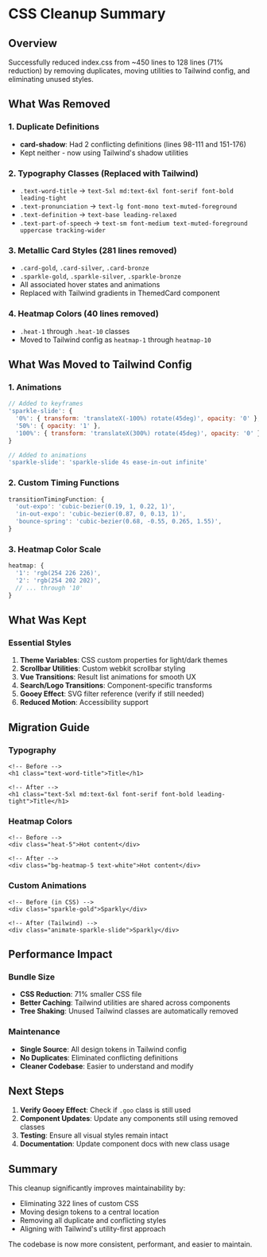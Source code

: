 # CSS Cleanup Summary

## Overview
Successfully reduced index.css from ~450 lines to 128 lines (71% reduction) by removing duplicates, moving utilities to Tailwind config, and eliminating unused styles.

## What Was Removed

### 1. Duplicate Definitions
- **card-shadow**: Had 2 conflicting definitions (lines 98-111 and 151-176)
- Kept neither - now using Tailwind's shadow utilities

### 2. Typography Classes (Replaced with Tailwind)
- `.text-word-title` → `text-5xl md:text-6xl font-serif font-bold leading-tight`
- `.text-pronunciation` → `text-lg font-mono text-muted-foreground`
- `.text-definition` → `text-base leading-relaxed`
- `.text-part-of-speech` → `text-sm font-medium text-muted-foreground uppercase tracking-wider`

### 3. Metallic Card Styles (281 lines removed)
- `.card-gold`, `.card-silver`, `.card-bronze`
- `.sparkle-gold`, `.sparkle-silver`, `.sparkle-bronze`
- All associated hover states and animations
- Replaced with Tailwind gradients in ThemedCard component

### 4. Heatmap Colors (40 lines removed)
- `.heat-1` through `.heat-10` classes
- Moved to Tailwind config as `heatmap-1` through `heatmap-10`

## What Was Moved to Tailwind Config

### 1. Animations
```js
// Added to keyframes
'sparkle-slide': {
  '0%': { transform: 'translateX(-100%) rotate(45deg)', opacity: '0' },
  '50%': { opacity: '1' },
  '100%': { transform: 'translateX(300%) rotate(45deg)', opacity: '0' },
}

// Added to animations
'sparkle-slide': 'sparkle-slide 4s ease-in-out infinite'
```

### 2. Custom Timing Functions
```js
transitionTimingFunction: {
  'out-expo': 'cubic-bezier(0.19, 1, 0.22, 1)',
  'in-out-expo': 'cubic-bezier(0.87, 0, 0.13, 1)',
  'bounce-spring': 'cubic-bezier(0.68, -0.55, 0.265, 1.55)',
}
```

### 3. Heatmap Color Scale
```js
heatmap: {
  '1': 'rgb(254 226 226)',
  '2': 'rgb(254 202 202)',
  // ... through '10'
}
```

## What Was Kept

### Essential Styles
1. **Theme Variables**: CSS custom properties for light/dark themes
2. **Scrollbar Utilities**: Custom webkit scrollbar styling
3. **Vue Transitions**: Result list animations for smooth UX
4. **Search/Logo Transitions**: Component-specific transforms
5. **Gooey Effect**: SVG filter reference (verify if still needed)
6. **Reduced Motion**: Accessibility support

## Migration Guide

### Typography
```vue
<!-- Before -->
<h1 class="text-word-title">Title</h1>

<!-- After -->
<h1 class="text-5xl md:text-6xl font-serif font-bold leading-tight">Title</h1>
```

### Heatmap Colors
```vue
<!-- Before -->
<div class="heat-5">Hot content</div>

<!-- After -->
<div class="bg-heatmap-5 text-white">Hot content</div>
```

### Custom Animations
```vue
<!-- Before (in CSS) -->
<div class="sparkle-gold">Sparkly</div>

<!-- After (Tailwind) -->
<div class="animate-sparkle-slide">Sparkly</div>
```

## Performance Impact

### Bundle Size
- **CSS Reduction**: 71% smaller CSS file
- **Better Caching**: Tailwind utilities are shared across components
- **Tree Shaking**: Unused Tailwind classes are automatically removed

### Maintenance
- **Single Source**: All design tokens in Tailwind config
- **No Duplicates**: Eliminated conflicting definitions
- **Cleaner Codebase**: Easier to understand and modify

## Next Steps

1. **Verify Gooey Effect**: Check if `.goo` class is still used
2. **Component Updates**: Update any components still using removed classes
3. **Testing**: Ensure all visual styles remain intact
4. **Documentation**: Update component docs with new class usage

## Summary

This cleanup significantly improves maintainability by:
- Eliminating 322 lines of custom CSS
- Moving design tokens to a central location
- Removing all duplicate and conflicting styles
- Aligning with Tailwind's utility-first approach

The codebase is now more consistent, performant, and easier to maintain.